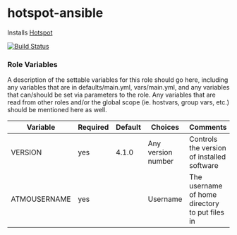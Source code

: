 # hotspot-ansible

Installs [Hotspot](https://github.com/rthurman/hotspot)

[![Build Status](https://travis-ci.org/calvinmclean/hotspot-ansible.svg?branch=master)](https://travis-ci.org/calvinmclean/hotspot-ansible)

### Role Variables

A description of the settable variables for this role should go here, including any variables that are in defaults/main.yml, vars/main.yml, and any variables that can/should be set via parameters to the role. Any variables that are read from other roles and/or the global scope (ie. hostvars, group vars, etc.) should be mentioned here as well.

| Variable                | Required | Default | Choices                   | Comments                                   |
|-------------------------|----------|---------|---------------------------|--------------------------------------------|
| VERSION                 | yes      | 4.1.0   | Any version number        | Controls the version of installed software |
| ATMOUSERNAME            | yes      |         | Username                  | The username of home directory to put files in |
